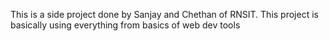 This is a side project done by Sanjay and Chethan of RNSIT. This project is basically using everything from basics of web dev tools
